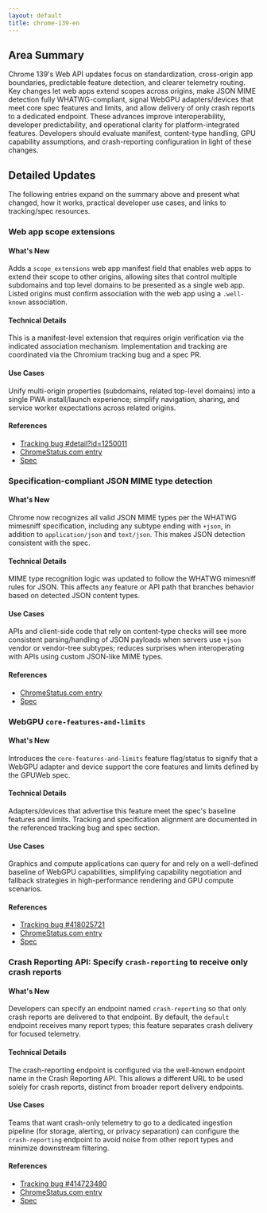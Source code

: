 ```yaml
---
layout: default
title: chrome-139-en
---
```


## Area Summary

Chrome 139's Web API updates focus on standardization, cross-origin app boundaries, predictable feature detection, and clearer telemetry routing. Key changes let web apps extend scopes across origins, make JSON MIME detection fully WHATWG-compliant, signal WebGPU adapters/devices that meet core spec features and limits, and allow delivery of only crash reports to a dedicated endpoint. These advances improve interoperability, developer predictability, and operational clarity for platform-integrated features. Developers should evaluate manifest, content-type handling, GPU capability assumptions, and crash-reporting configuration in light of these changes.

## Detailed Updates

The following entries expand on the summary above and present what changed, how it works, practical developer use cases, and links to tracking/spec resources.

### Web app scope extensions

#### What's New
Adds a `scope_extensions` web app manifest field that enables web apps to extend their scope to other origins, allowing sites that control multiple subdomains and top level domains to be presented as a single web app. Listed origins must confirm association with the web app using a `.well-known` association.

#### Technical Details
This is a manifest-level extension that requires origin verification via the indicated association mechanism. Implementation and tracking are coordinated via the Chromium tracking bug and a spec PR.

#### Use Cases
Unify multi-origin properties (subdomains, related top-level domains) into a single PWA install/launch experience; simplify navigation, sharing, and service worker expectations across related origins.

#### References
- [Tracking bug #detail?id=1250011](https://issues.chromium.org/issues/detail?id=1250011)
- [ChromeStatus.com entry](https://chromestatus.com/feature/5746537956114432)
- [Spec](https://github.com/WICG/manifest-incubations/pull/113)

### Specification-compliant JSON MIME type detection

#### What's New
Chrome now recognizes all valid JSON MIME types per the WHATWG mimesniff specification, including any subtype ending with `+json`, in addition to `application/json` and `text/json`. This makes JSON detection consistent with the spec.

#### Technical Details
MIME type recognition logic was updated to follow the WHATWG mimesniff rules for JSON. This affects any feature or API path that branches behavior based on detected JSON content types.

#### Use Cases
APIs and client-side code that rely on content-type checks will see more consistent parsing/handling of JSON payloads when servers use `+json` vendor or vendor-tree subtypes; reduces surprises when interoperating with APIs using custom JSON-like MIME types.

#### References
- [ChromeStatus.com entry](https://chromestatus.com/feature/5470594816278528)
- [Spec](https://mimesniff.spec.whatwg.org/#json-mime-type)

### WebGPU `core-features-and-limits`

#### What's New
Introduces the `core-features-and-limits` feature flag/status to signify that a WebGPU adapter and device support the core features and limits defined by the GPUWeb spec.

#### Technical Details
Adapters/devices that advertise this feature meet the spec's baseline features and limits. Tracking and specification alignment are documented in the referenced tracking bug and spec section.

#### Use Cases
Graphics and compute applications can query for and rely on a well-defined baseline of WebGPU capabilities, simplifying capability negotiation and fallback strategies in high-performance rendering and GPU compute scenarios.

#### References
- [Tracking bug #418025721](https://issues.chromium.org/issues/418025721)
- [ChromeStatus.com entry](https://chromestatus.com/feature/4744775089258496)
- [Spec](https://gpuweb.github.io/gpuweb/#core-features-and-limits)

### Crash Reporting API: Specify `crash-reporting` to receive only crash reports

#### What's New
Developers can specify an endpoint named `crash-reporting` so that only crash reports are delivered to that endpoint. By default, the `default` endpoint receives many report types; this feature separates crash delivery for focused telemetry.

#### Technical Details
The crash-reporting endpoint is configured via the well-known endpoint name in the Crash Reporting API. This allows a different URL to be used solely for crash reports, distinct from broader report delivery endpoints.

#### Use Cases
Teams that want crash-only telemetry to go to a dedicated ingestion pipeline (for storage, alerting, or privacy separation) can configure the `crash-reporting` endpoint to avoid noise from other report types and minimize downstream filtering.

#### References
- [Tracking bug #414723480](https://issues.chromium.org/issues/414723480)
- [ChromeStatus.com entry](https://chromestatus.com/feature/5129218731802624)
- [Spec](https://wicg.github.io/crash-reporting/#crash-reports-delivery-priority)
